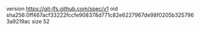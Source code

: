 version https://git-lfs.github.com/spec/v1
oid sha256:0ff467acf33222fccfe908378d771c82e6227967de98f0205b3257963a9219ac
size 52
